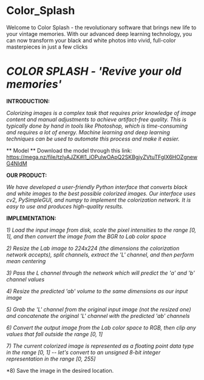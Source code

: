 # Color_Splash
Welcome to Color Splash - the revolutionary software that brings new life to your vintage memories. With our advanced deep learning technology, you can now transform your black and white photos into vivid, full-color masterpieces in just a few clicks


# *COLOR SPLASH - 'Revive your old memories'*

**INTRODUCTION:**
 
 *Colorizing images is a complex task that requires prior knowledge of image content and manual adjustments to achieve artifact-free quality. This is typically done by hand in tools like Photoshop, which is time-consuming and requires a lot of energy. Machine learning and deep learning techniques can be used to automate this process and make it easier.*

** Model **
Download the model through this link:
https://mega.nz/file/tzIyAJZK#l1_iOPulwOApQ2SKBgjyZVtuTFgIX6HOZgnewG4NldM

**OUR PRODUCT:**

*We have developed a user-friendly Python interface that converts black and white images to the best possible colorized images. Our interface uses cv2, PySimpleGUI, and numpy to implement the colorization network. It is easy to use and produces high-quality results.*

**IMPLEMENTATION:**

*1)	Load the input image from disk, scale the pixel intensities to the range [0, 1], and then convert the image from the BGR to Lab color space*
 
*2)	Resize the Lab image to 224x224 (the dimensions the colorization network accepts), split channels, extract the 'L' channel, and then perform mean centering*

*3)	Pass the L channel through the network which will predict the 'a' and 'b' channel values*

*4)	Resize the predicted 'ab' volume to the same dimensions as our input image*

*5)	Grab the 'L' channel from the original input image (not the resized one) and concatenate the original 'L' channel with the predicted 'ab' channels*

*6)	Convert the output image from the Lab color space to RGB, then clip any values that fall outside the range [0, 1]*

*7)	The current colorized image is represented as a floating point data type in the range [0, 1] -- let's convert to an unsigned 8-bit integer representation in the range [0, 255]*

*8) Save the image in the desired location.




